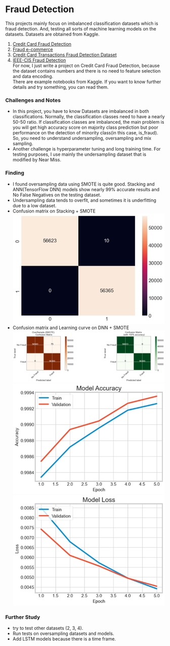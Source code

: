 # Fraud Detection 
This projects mainly focus on imbalanced classification datasets which is fraud detection. And, testing all sorts of machine learning models on the datasets.
Datasets are obtained from Kaggle.
1. [Credit Card Fraud Detection](https://www.kaggle.com/datasets/mlg-ulb/creditcardfraud?datasetId=310&sortBy=voteCount&sort=votes)
2. [Fraud e-commerce ](https://www.kaggle.com/datasets/vbinh002/fraud-ecommerce )
3. [Credit Card Transactions Fraud Detection Dataset](https://www.kaggle.com/datasets/kartik2112/fraud-detection)
4. [IEEE-CIS Fraud Detection]( https://www.kaggle.com/competitions/ieee-fraud-detection/data )  
For now, I just write a project on Credit Card Fraud Detection, because the dataset contains numbers and there is no need to feature selection and data encoding.   
There are example notebooks from Kaggle. If you want to know further details and try something, you can read them.   

### Challenges and Notes
* In this project, you have to know Datasets are imbalanced in both classifications. Normally, the classification classes need to have a nearly 50-50 ratio. If classification classes are imbalanced, the main problem is you will get high accuracy score on majority class prediction but poor performance on the detection of minority class(in this case, is_fraud). So, you need to understand undersampling, oversampling and mix sampling.
* Another challenge is hyperparameter tuning and long training time. For testing purposes, I use mainly the undersampling dataset that is modified by Near Miss. 

### Finding 
* I found oversampling data using SMOTE is quite good. Stacking and ANN(TensorFlow DNN) models show nearly 99% accurate results and No False Negatives on the testing dataset. 
* Undersampling data tends to overfit, and sometimes it is underfitting due to a low dataset.
* Confusion matrix on Stacking + SMOTE  
![confusion matrix](output.png)
* Confusion matrix and Learning curve on DNN + SMOTE
![confusion matrix](output_dnn.png)
![learning curve_accuracy](learning_curve_dnn.png)
![learning_curve_loss](learning_curve_loss.png)

### Further Study 
* try to test other datasets (2, 3, 4).
* Run tests on oversampling datasets and models.
* Add LSTM models because there is a time frame.
